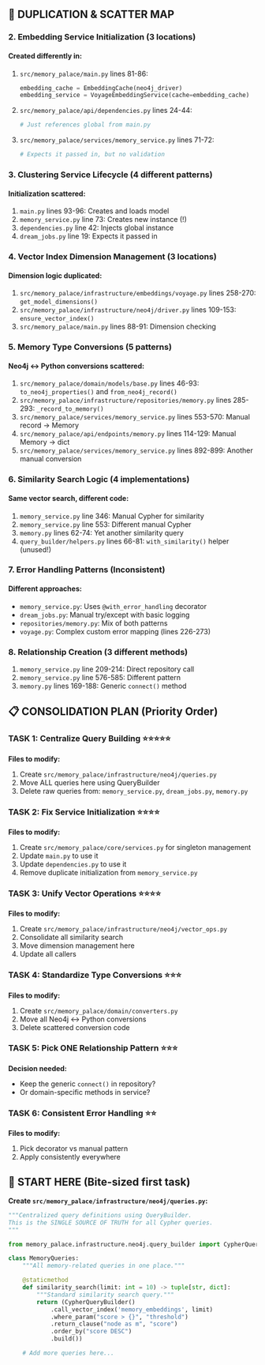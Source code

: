 
## 🚨 DUPLICATION & SCATTER MAP


### 2. **Embedding Service Initialization** (3 locations)

#### Created differently in:
1. `src/memory_palace/main.py` lines 81-86:
   ```python
   embedding_cache = EmbeddingCache(neo4j_driver)
   embedding_service = VoyageEmbeddingService(cache=embedding_cache)
   ```

2. `src/memory_palace/api/dependencies.py` lines 24-44:
   ```python
   # Just references global from main.py
   ```

3. `src/memory_palace/services/memory_service.py` lines 71-72:
   ```python
   # Expects it passed in, but no validation
   ```

### 3. **Clustering Service Lifecycle** (4 different patterns)

#### Initialization scattered:
1. `main.py` lines 93-96: Creates and loads model
2. `memory_service.py` line 73: Creates new instance (!)
3. `dependencies.py` line 42: Injects global instance
4. `dream_jobs.py` line 19: Expects it passed in

### 4. **Vector Index Dimension Management** (3 locations)

#### Dimension logic duplicated:
1. `src/memory_palace/infrastructure/embeddings/voyage.py` lines 258-270: `get_model_dimensions()`
2. `src/memory_palace/infrastructure/neo4j/driver.py` lines 109-153: `ensure_vector_index()`
3. `src/memory_palace/main.py` lines 88-91: Dimension checking

### 5. **Memory Type Conversions** (5 patterns)

#### Neo4j ↔ Python conversions scattered:
1. `src/memory_palace/domain/models/base.py` lines 46-93: `to_neo4j_properties()` and `from_neo4j_record()`
2. `src/memory_palace/infrastructure/repositories/memory.py` lines 285-293: `_record_to_memory()`
3. `src/memory_palace/services/memory_service.py` lines 553-570: Manual record → Memory
4. `src/memory_palace/api/endpoints/memory.py` lines 114-129: Manual Memory → dict
5. `src/memory_palace/services/memory_service.py` lines 892-899: Another manual conversion

### 6. **Similarity Search Logic** (4 implementations)

#### Same vector search, different code:
1. `memory_service.py` line 346: Manual Cypher for similarity
2. `memory_service.py` line 553: Different manual Cypher
3. `memory.py` lines 62-74: Yet another similarity query
4. `query_builder/helpers.py` lines 66-81: `with_similarity()` helper (unused!)

### 7. **Error Handling Patterns** (Inconsistent)

#### Different approaches:
- `memory_service.py`: Uses `@with_error_handling` decorator
- `dream_jobs.py`: Manual try/except with basic logging
- `repositories/memory.py`: Mix of both patterns
- `voyage.py`: Complex custom error mapping (lines 226-273)

### 8. **Relationship Creation** (3 different methods)

1. `memory_service.py` line 209-214: Direct repository call
2. `memory_service.py` line 576-585: Different pattern
3. `memory.py` lines 169-188: Generic `connect()` method

## 📋 CONSOLIDATION PLAN (Priority Order)

### **TASK 1: Centralize Query Building** ⭐⭐⭐⭐⭐
**Files to modify:**
1. Create `src/memory_palace/infrastructure/neo4j/queries.py`
2. Move ALL queries here using QueryBuilder
3. Delete raw queries from: `memory_service.py`, `dream_jobs.py`, `memory.py`

### **TASK 2: Fix Service Initialization** ⭐⭐⭐⭐
**Files to modify:**
1. Create `src/memory_palace/core/services.py` for singleton management
2. Update `main.py` to use it
3. Update `dependencies.py` to use it
4. Remove duplicate initialization from `memory_service.py`

### **TASK 3: Unify Vector Operations** ⭐⭐⭐⭐
**Files to modify:**
1. Create `src/memory_palace/infrastructure/neo4j/vector_ops.py`
2. Consolidate all similarity search
3. Move dimension management here
4. Update all callers

### **TASK 4: Standardize Type Conversions** ⭐⭐⭐
**Files to modify:**
1. Create `src/memory_palace/domain/converters.py`
2. Move all Neo4j ↔ Python conversions
3. Delete scattered conversion code

### **TASK 5: Pick ONE Relationship Pattern** ⭐⭐⭐
**Decision needed:**
- Keep the generic `connect()` in repository?
- Or domain-specific methods in service?

### **TASK 6: Consistent Error Handling** ⭐⭐
**Files to modify:**
1. Pick decorator vs manual pattern
2. Apply consistently everywhere

## 🎯 START HERE (Bite-sized first task)

**Create `src/memory_palace/infrastructure/neo4j/queries.py`:**
```python
"""Centralized query definitions using QueryBuilder.
This is the SINGLE SOURCE OF TRUTH for all Cypher queries.
"""

from memory_palace.infrastructure.neo4j.query_builder import CypherQueryBuilder

class MemoryQueries:
    """All memory-related queries in one place."""

    @staticmethod
    def similarity_search(limit: int = 10) -> tuple[str, dict]:
        """Standard similarity search query."""
        return (CypherQueryBuilder()
            .call_vector_index('memory_embeddings', limit)
            .where_param("score > {}", "threshold")
            .return_clause("node as m", "score")
            .order_by("score DESC")
            .build())

    # Add more queries here...
```
